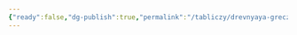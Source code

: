 ```yaml
---
{"ready":false,"dg-publish":true,"permalink":"/tabliczy/drevnyaya-grecziya/hram-zevsa-v-olimpii/","dgPassFrontmatter":true}
---
```



